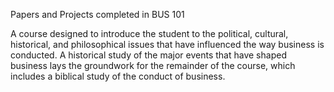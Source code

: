 Papers and Projects completed in BUS 101

A course designed to introduce the student to the political, cultural, historical, and philosophical issues that have influenced the way business is conducted. A historical study of the major events that have shaped business lays the groundwork for the remainder of the course, which includes a biblical study of the conduct of business.
